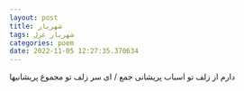 ```yaml
---
layout: post
title: شهریار
tags: شهریار غزل
categories: poem
date: 2022-11-05 12:27:35.370634
---
```


دارم از زلف تو اسباب پریشانی جمع / ای سر زلف تو مجموع پریشانیها